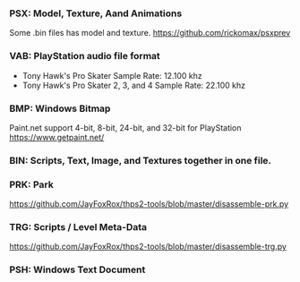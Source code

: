 ### PSX: Model, Texture, Aand Animations
Some .bin files has model and texture. https://github.com/rickomax/psxprev

### VAB: PlayStation audio file format
- Tony Hawk's Pro Skater Sample Rate: 12.100 khz
- Tony Hawk's Pro Skater 2, 3, and 4 Sample Rate: 22.100 khz

### BMP: Windows Bitmap
Paint.net support 4-bit, 8-bit, 24-bit, and 32-bit for PlayStation
https://www.getpaint.net/

### BIN: Scripts, Text, Image, and Textures together in one file.

### PRK: Park
https://github.com/JayFoxRox/thps2-tools/blob/master/disassemble-prk.py

### TRG: Scripts / Level Meta-Data
https://github.com/JayFoxRox/thps2-tools/blob/master/disassemble-trg.py

### PSH: Windows Text Document
